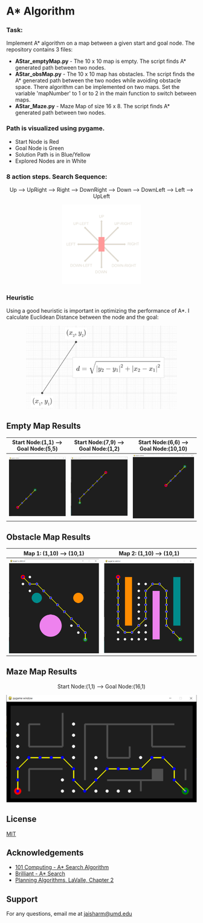 # A* Algorithm

### Task:

Implement A* algorithm on a map between a given start and goal node. The repository contains 3 files:

- **AStar_emptyMap.py** - The 10 x 10 map is empty. The script finds A* generated path between two nodes.
- **AStar_obsMap.py** - The 10 x 10 map has obstacles. The script finds the A* generated path between the two nodes while avoiding obstacle space. There algorithm can be implemented on two maps.  Set the variable 'mapNumber' to 1 or to 2 in the main function to switch between maps.
- **AStar_Maze.py** - Maze Map of size 16 x 8. The script finds A* generated path between two nodes.
        
### Path is visualized using pygame. 
- Start Node is Red
- Goal Node is Green
- Solution Path is in Blue/Yellow
- Explored Nodes are in White

### 8 action steps. Search Sequence: 
<p align="center">
        Up --> UpRight --> Right --> DownRight --> Down --> DownLeft --> Left --> UpLeft
</p>

<p align="center">
        <img src = "Images/pete-movement-basic.png" width = "210">
</p>

### Heuristic 

Using a good heuristic is important in optimizing the performance of A*. I calculate Euclidean Distance between the node and the goal: 

<p align="center">
        <img src = "Images/heuristic.PNG" width = "400">
</p>
 
## Empty Map Results 

Start Node:(1,1) --> Goal Node:(5,5) |  Start Node:(7,9) --> Goal Node:(1,2)| Start Node:(6,6) --> Goal Node:(10,10)
:-------------------------:|:-------------------------:|:-------------------------:
<img src = "Images/Astar1.PNG" width = "250">  |  <img src = "Images/Astar2.PNG" width = "250">| <img src = "Images/Astar3.PNG" width = "250">

## Obstacle Map Results 

Map 1: (1,10) --> (10,1)   |  Map 2: (1,10) --> (10,1) 
:-------------------------:|:-------------------------:
<img src = "Images/Astar4.PNG" width = "350">  |  <img src = "Images/Astar5.PNG" width = "350">

## Maze Map Results

<p align="center">
        Start Node:(1,1) --> Goal Node:(16,1)
</p>

<p align="center">
       <img src = "Images/Astar6.PNG" width = "600">
</p>

## License
[MIT](https://choosealicense.com/licenses/mit/)

## Acknowledgements

 - [101 Computing - A* Search Algorithm](https://www.101computing.net/a-star-search-algorithm/)
 - [Brilliant - A* Search](https://brilliant.org/wiki/a-star-search/)
 - [Planning Algorithms, LaValle, Chapter 2](http://lavalle.pl/planning/ch2.pdf)
 
## Support
For any questions, email me at jaisharm@umd.edu

